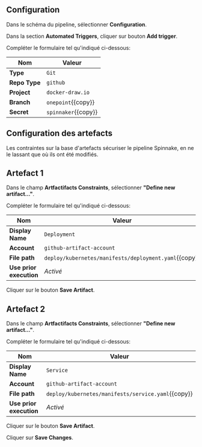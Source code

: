 ## Configuration

Dans le schéma du pipeline, sélectionner **Configuration**.

Dans la section **Automated Triggers**, cliquer sur bouton **Add trigger**.

Compléter le formulaire tel qu'indiqué ci-dessous:

Nom | Valeur
--- | -----
**Type** | `Git`
**Repo Type** | `github`
**Project** | `docker-draw.io`
**Branch** | `onepoint`{{copy}}
**Secret** | `spinnaker`{{copy}}

## Configuration des artefacts

Les contraintes sur la base d'artefacts sécuriser le pipeline Spinnake, en ne le lassant que où ils ont été modifiés.

## Artefact 1

Dans le champ **Artfactifacts Constraints**, sélectionner **"Define new artifact..."**.

Compléter le formulaire tel qu'indiqué ci-dessous:

Nom | Valeur
--- | -----
**Display Name** | `Deployment`
**Account** | `github-artifact-account`
**File path** | `deploy/kubernetes/manifests/deployment.yaml`{{copy}}
**Use prior execution** | _Activé_

Cliquer sur le bouton **Save Artifact**.

## Artefact 2

Dans le champ **Artfactifacts Constraints**, sélectionner **"Define new artifact..."**.

Compléter le formulaire tel qu'indiqué ci-dessous:

Nom | Valeur
--- | -----
**Display Name** | `Service`
**Account** | `github-artifact-account`
**File path** | `deploy/kubernetes/manifests/service.yaml`{{copy}}
**Use prior execution** | _Activé_

Cliquer sur le bouton **Save Artifact**.

Cliquer sur **Save Changes**.